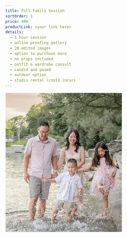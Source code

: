 ```yaml
---
title: Full Family Session
sortOrder: 1
price: 400
productLink: <your link here>
details:
  - 1 hour session
  - online proofing gallery
  - 20 edited images
  - option to purchase more
  - no props included
  - outfit & wardrobe consult
  - candid and posed
  - outdoor option
  - studio rental (costs incur)
---
```


![Full Family Package](../../assets/fullFamilyPackage.png)
